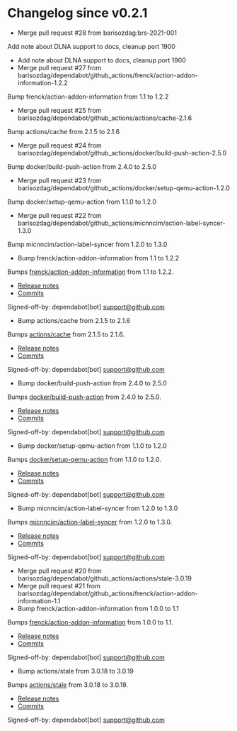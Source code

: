 # Changelog since v0.2.1
- Merge pull request #28 from barisozdag:brs-2021-001

Add note about DLNA support to docs, cleanup port 1900 
- Add note about DLNA support to docs, cleanup port 1900 
- Merge pull request #27 from barisozdag/dependabot/github_actions/frenck/action-addon-information-1.2.2

Bump frenck/action-addon-information from 1.1 to 1.2.2 
- Merge pull request #25 from barisozdag/dependabot/github_actions/actions/cache-2.1.6

Bump actions/cache from 2.1.5 to 2.1.6 
- Merge pull request #24 from barisozdag/dependabot/github_actions/docker/build-push-action-2.5.0

Bump docker/build-push-action from 2.4.0 to 2.5.0 
- Merge pull request #23 from barisozdag/dependabot/github_actions/docker/setup-qemu-action-1.2.0

Bump docker/setup-qemu-action from 1.1.0 to 1.2.0 
- Merge pull request #22 from barisozdag/dependabot/github_actions/micnncim/action-label-syncer-1.3.0

Bump micnncim/action-label-syncer from 1.2.0 to 1.3.0 
- Bump frenck/action-addon-information from 1.1 to 1.2.2

Bumps [frenck/action-addon-information](https://github.com/frenck/action-addon-information) from 1.1 to 1.2.2.
- [Release notes](https://github.com/frenck/action-addon-information/releases)
- [Commits](https://github.com/frenck/action-addon-information/compare/v1.1...v1.2.2)

Signed-off-by: dependabot[bot] <support@github.com> 
- Bump actions/cache from 2.1.5 to 2.1.6

Bumps [actions/cache](https://github.com/actions/cache) from 2.1.5 to 2.1.6.
- [Release notes](https://github.com/actions/cache/releases)
- [Commits](https://github.com/actions/cache/compare/v2.1.5...v2.1.6)

Signed-off-by: dependabot[bot] <support@github.com> 
- Bump docker/build-push-action from 2.4.0 to 2.5.0

Bumps [docker/build-push-action](https://github.com/docker/build-push-action) from 2.4.0 to 2.5.0.
- [Release notes](https://github.com/docker/build-push-action/releases)
- [Commits](https://github.com/docker/build-push-action/compare/v2.4.0...v2.5.0)

Signed-off-by: dependabot[bot] <support@github.com> 
- Bump docker/setup-qemu-action from 1.1.0 to 1.2.0

Bumps [docker/setup-qemu-action](https://github.com/docker/setup-qemu-action) from 1.1.0 to 1.2.0.
- [Release notes](https://github.com/docker/setup-qemu-action/releases)
- [Commits](https://github.com/docker/setup-qemu-action/compare/v1.1.0...v1.2.0)

Signed-off-by: dependabot[bot] <support@github.com> 
- Bump micnncim/action-label-syncer from 1.2.0 to 1.3.0

Bumps [micnncim/action-label-syncer](https://github.com/micnncim/action-label-syncer) from 1.2.0 to 1.3.0.
- [Release notes](https://github.com/micnncim/action-label-syncer/releases)
- [Commits](https://github.com/micnncim/action-label-syncer/compare/v1.2.0...v1.3.0)

Signed-off-by: dependabot[bot] <support@github.com> 
- Merge pull request #20 from barisozdag/dependabot/github_actions/actions/stale-3.0.19 
- Merge pull request #21 from barisozdag/dependabot/github_actions/frenck/action-addon-information-1.1 
- Bump frenck/action-addon-information from 1.0.0 to 1.1

Bumps [frenck/action-addon-information](https://github.com/frenck/action-addon-information) from 1.0.0 to 1.1.
- [Release notes](https://github.com/frenck/action-addon-information/releases)
- [Commits](https://github.com/frenck/action-addon-information/compare/v1.0.0...v1.1)

Signed-off-by: dependabot[bot] <support@github.com> 
- Bump actions/stale from 3.0.18 to 3.0.19

Bumps [actions/stale](https://github.com/actions/stale) from 3.0.18 to 3.0.19.
- [Release notes](https://github.com/actions/stale/releases)
- [Commits](https://github.com/actions/stale/compare/v3.0.18...v3.0.19)

Signed-off-by: dependabot[bot] <support@github.com> 
